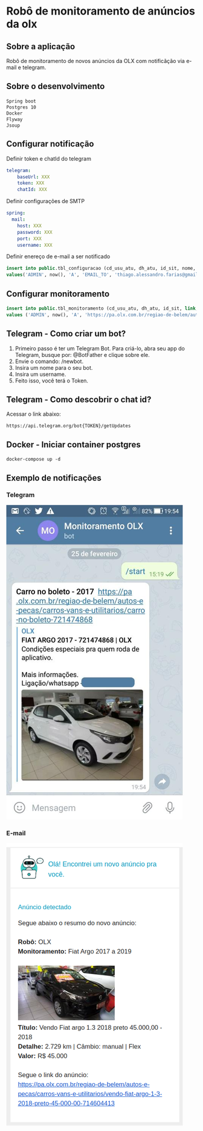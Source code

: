 # Robô de monitoramento de anúncios da olx

## Sobre a aplicação

Robô de monitoramento de novos anúncios da OLX com notificãção via e-mail e telegram.

## Sobre o desenvolvimento

```
Spring boot 
Postgres 10 
Docker 
Flyway
Jsoup
```

## Configurar notificação

Definir token e chatId do telegram

```yaml
telegram:
    baseUrl: XXX
    token: XXX
    chatId: XXX
```

Definir configurações de SMTP

```yaml
spring:
  mail:
    host: XXX
    password: XXX
    port: XXX
    username: XXX
```    

Definir enereço de e-mail a ser notificado

```sql
insert into public.tbl_configuracao (cd_usu_atu, dh_atu, id_sit, nome, valor) 
values('ADMIN', now(), 'A', 'EMAIL_TO', 'thiago.alessandro.farias@gmail.com');
```

## Configurar monitoramento

```sql
insert into public.tbl_monitoramento (cd_usu_atu, dh_atu, id_sit, link, titulo, bot) 
values ('ADMIN', now(), 'A', 'https://pa.olx.com.br/regiao-de-belem/autos-e-pecas/carros-vans-e-utilitarios/fiat/argo?re=38&rs=35&sf=1', 'Fiat Argo 2017 a 2019', 'OLX');
```
## Telegram - Como criar um bot?

1. Primeiro passo é ter um Telegram Bot. Para criá-lo, abra seu app do Telegram, busque por: @BotFather e clique sobre ele.
2. Envie o comando: /newbot.
3. Insira um nome para o seu bot.
4. Insira um username.
5. Feito isso, você terá o Token.

## Telegram - Como descobrir o chat id?

Acessar o link abaixo:

```
https://api.telegram.org/bot{TOKEN}/getUpdates
```

## Docker - Iniciar container postgres

```
docker-compose up -d
```

## Exemplo de notificações

### Telegram

![alt text](https://github.com/thiagoalessandro/robo-monitoramento-olx/blob/master/exemplo/bot-notificacao-telegram.jpg "Notificação via telegram")

### E-mail

![alt text](https://github.com/thiagoalessandro/robo-monitoramento-olx/blob/master/exemplo/bot-notificacao-email.png "Notificação via e-mail")
